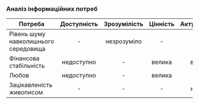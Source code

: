 ### Аналіз інформаційних потреб
| Потреба                                   | Доступність| Зрозумілість | Цінність| Актуальність |
| -------------                             |:----------:|:------------:|:-------:|:------------:|
Рівень шуму навколишнього середовища        |      -     |  незрозуміло |    -    |       -      |
Фінансова стабільність                      | недоступно |      -       |  велика |   висока     |
Любов                                       | недоступно |      -       |  велика |       -      |
Зацікавленість живописом                    |      -     |      -       |    -    |    низька    |
